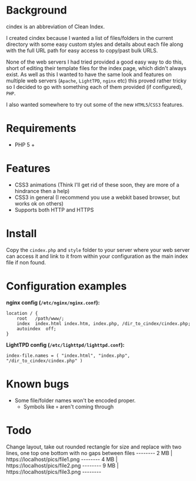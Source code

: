 Background
======
cindex is an abbreviation of Clean Index. 

I created cindex because I wanted a list of files/folders in the current directory with some easy custom styles and details about each file 
along with the full URL path for easy access to copy/past bulk URLS.

None of the web servers I had tried provided a good easy way to do this, short of editing their template files for the index page,
which didn't always exist. 
As well as this I wanted to have the same look and features on multiple web servers (`Apache`, `LightTPD`, `nginx` etc)
this proved rather tricky so I decided to go with something each of them provided (if configured), `PHP`.


I also wanted somewhere to try out some of the new `HTML5`/`CSS3` features.

Requirements
======
- PHP 5 +

Features
======
- CSS3 animations (Think I'll get rid of these soon, they are more of a hindrance then a help)
- CSS3 in general (I recommend you use a webkit based browser, but works ok on others)
- Supports both HTTP and HTTPS

Install
======
Copy the `cindex.php` and `style` folder to your server where your web server can access it and link to it from within your configuration as the main index file if non found.

Configuration examples
======
**nginx config (`/etc/nginx/nginx.conf`):**

	location / {
		root   /path/www/;
		index  index.html index.htm, index.php, /dir_to_cindex/cindex.php;
		autoindex  off;
	}

**LightTPD config (`/etc/lighttpd/lighttpd.conf`):**

	index-file.names = ( "index.html", "index.php", "/dir_to_cindex/cindex.php" )

Known bugs
=====
- Some file/folder names won't be encoded proper.
	- Symbols like `+` aren't coming through
	
Todo
=====
Change layout, take out rounded rectangle for size and replace with two lines, one top one bottom with no gaps between files
	--------
	  2 MB	| https://localhost/pics/file1.png
	--------
	  4 MB	| https://localhost/pics/file2.png
	--------
	  9 MB	| https://localhost/pics/file3.png
	--------
	